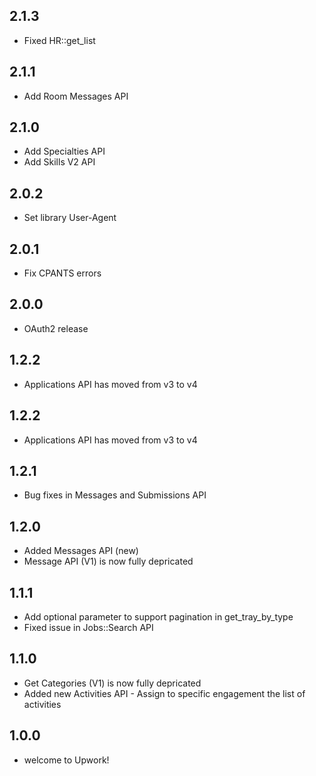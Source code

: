 ## 2.1.3
* Fixed HR::get_list

## 2.1.1
* Add Room Messages API

## 2.1.0
* Add Specialties API
* Add Skills V2 API

## 2.0.2
* Set library User-Agent

## 2.0.1
* Fix CPANTS errors

## 2.0.0
* OAuth2 release

## 1.2.2
* Applications API has moved from v3 to v4

## 1.2.2
* Applications API has moved from v3 to v4

## 1.2.1
* Bug fixes in Messages and Submissions API

## 1.2.0
* Added Messages API (new)
* Message API (V1) is now fully depricated

## 1.1.1
* Add optional parameter to support pagination in get_tray_by_type
* Fixed issue in Jobs::Search API

## 1.1.0
* Get Categories (V1) is now fully depricated
* Added new Activities API - Assign to specific engagement the list of activities

## 1.0.0
* welcome to Upwork!

